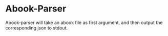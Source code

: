 # Abook-Parser

Abook-parser will take an abook file as first argument, and then output the
corresponding json to stdout.
